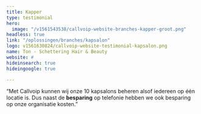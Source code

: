 ```yaml
---
title: Kapper
type: testimonial
hero:
  image: "/v1561543538/callvoip-website-branches-kapper-groot.png"
headless: true
link: "/oplossingen/branches/kapsalon"
logo: v1561630824/callvoip-website-testimonial-kapsalon.png
name: Ton - Schettering Hair & Beauty
website: #
hideinsearch: true
hideingoogle: true

---
```

“Met Callvoip kunnen wij onze 10 kapsalons beheren alsof iedereen op één locatie is. Dus naast de **besparing** op telefonie hebben we ook besparing op onze organisatie kosten.”
